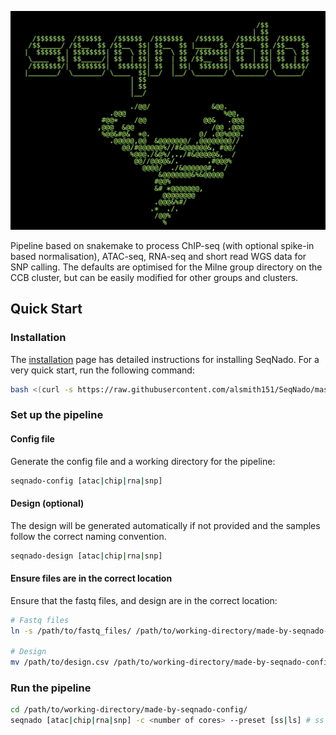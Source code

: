 ![Seqnado Logo](https://raw.githubusercontent.com/alsmith151/SeqNado/master/seqnado_logo.jpeg)

Pipeline based on snakemake to process ChIP-seq (with optional spike-in based normalisation), ATAC-seq, RNA-seq and short read WGS data for SNP calling. The defaults are optimised for the Milne group directory on the CCB cluster, but can be easily modified for other groups and clusters.


## Quick Start

### Installation

The [installation](installation.md) page has detailed instructions for installing SeqNado. For a very quick start, run the following command:

```bash
bash <(curl -s https://raw.githubusercontent.com/alsmith151/SeqNado/master/install_seqnado.sh)
```

### Set up the pipeline

#### Config file

Generate the config file and a working directory for the pipeline:

```bash
seqnado-config [atac|chip|rna|snp]
```

#### Design (optional)

The design will be generated automatically if not provided and the samples follow the correct naming convention.

```bash
seqnado-design [atac|chip|rna|snp]
```

#### Ensure files are in the correct location

Ensure that the fastq files, and design are in the correct location:

```bash
# Fastq files
ln -s /path/to/fastq_files/ /path/to/working-directory/made-by-seqnado-config/

# Design
mv /path/to/design.csv /path/to/working-directory/made-by-seqnado-config/
```

### Run the pipeline

```bash
cd /path/to/working-directory/made-by-seqnado-config/
seqnado [atac|chip|rna|snp] -c <number of cores> --preset [ss|ls] # ss = use cluster, ls = use local (not recommended)
```
